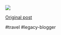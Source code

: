 <!--
date: '2007-02-15'
published: true
slug: 2007-02-visited-countries_15
time_to_read: 5
title: Visited Countries
-->

![](http://www.world66.com/community/mymaps/worldmap?visited=USBWMWMUZADKFRESUKMYTH)

[Original post](https://ysfk.blogspot.com/2007/02/visited-countries_15.html)

#travel #legacy-blogger 